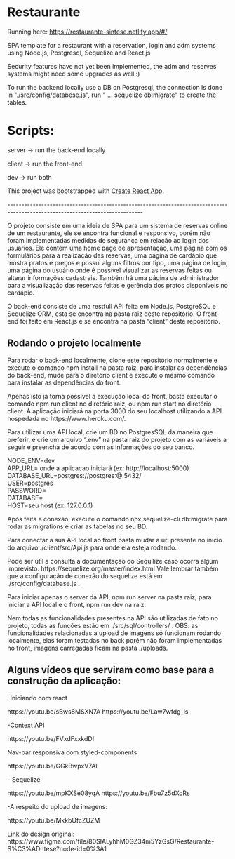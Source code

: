 # Restaurante

Running here: https://restaurante-sintese.netlify.app/#/

<p>SPA template for a restaurant with a reservation, login and adm systems using Node.js, Postgresql, Sequelize and React.js</p>

<p>Security features have not yet been implemented, the adm and reserves systems might need some upgrades as well :)</p>

<p>To run the backend locally use a DB on Postgresql, the connection is done in "./src/config/databese.js", run  " ... sequelize db:migrate" to create the tables.</p>

# Scripts:
<p>server -> run the back-end locally</p>
<p>client -> run the front-end</p>
<p>dev -> run both</p>


This project was bootstrapped with [Create React App](https://github.com/facebook/create-react-app).


<p>------------------------------------------------------------------------------------------------------------------------------</p>

<p>O projeto consiste em uma ideia de SPA para um sistema de reservas online de um restaurante, ele se encontra funcional e responsivo, porém não foram implementadas medidas de segurança em relação ao login dos usuários. Ele contém uma home page de apresentação, uma página com os formulários para a realização das reservas, uma página de cardápio que mostra pratos e preços e possui alguns filtros por tipo, uma página de login, uma página do usuário onde é possível visualizar as reservas feitas ou alterar informações cadastrais. Também há uma página de administrador para a visualização das reservas feitas e gerência dos pratos disponíveis no cardápio.</p>

<p> O back-end consiste de uma restfull API feita em Node.js, PostgreSQL e Sequelize ORM, esta se encontra na pasta raiz deste repositório. O front-end foi feito em React.js e se encontra na pasta “client” deste repositório. </p>

<h2>Rodando o projeto localmente</h2>

<p>Para rodar o back-end localmente, clone este repositório normalmente e execute o comando npm install na pasta raiz, para instalar as dependências do back-end, mude para o diretório client e execute o mesmo comando para instalar as dependências do front. </p>

<p>Apenas isto já torna possível a execução local do front, basta executar o comando npm run client no diretório raiz, ou npm run start no diretório client. A aplicação iniciará na porta 3000 do seu localhost utilizando a API hospedada no https://www.heroku.com/.</p>

<p>Para utilizar uma API local, crie um BD no PostgresSQL da maneira que preferir, e crie um arquivo “.env” na pasta raiz do projeto com as variáveis a seguir e preencha de acordo com as informações do seu banco.</p>

<p>
NODE_ENV=dev <br>
APP_URL= onde a aplicacao iniciará (ex: http://localhost:5000) <br>
DATABASE_URL=postgres://postgres:<sua senha>@<seu host>:5432/<nome do seu banco> <br>
USER=postgres <br>
PASSWORD=<sua senha> <br>
DATABASE=<nome do seu banco> <br>
HOST=seu host (ex: 127.0.0.1)
</p>

<p>Após feita a conexão, execute o comando npx sequelize-cli db:migrate para rodar as migrations e criar as tabelas no seu BD.</p>

<p>Para conectar a sua API local ao front basta mudar a url presente no início do arquivo ./client/src/Api.js para onde ela esteja rodando.</p>

<p>Pode ser útil a consulta a documentação do Sequilize caso ocorra algum imprevisto. https://sequelize.org/master/index.html
Vale lembrar também que a configuração de conexão do sequelize está em ./src/config/database.js .</p>

<p>Para iniciar apenas o server da API, npm run server na pasta raiz, para iniciar a API local e o front, npm run dev na raiz.</p>

<p>Nem todas as funcionalidades presentes na API são utilizadas de fato no projeto, todas as funções estão em ./src/sql/controllers/ . OBS: as funcionalidades relacionadas a upload de imagens só funcionam rodando localmente, elas foram testadas no back porém não foram implementadas no front, imagens carregadas ficam na pasta ./uploads.</p>

<h2>Alguns vídeos que serviram como base para a construção da aplicação:</h2>

<p>-Iniciando com react</p>
https://youtu.be/sBws8MSXN7A
https://youtu.be/Law7wfdg_ls

<p>-Context API</p>
https://youtu.be/FVxdFxxkdDI

<p>Nav-bar responsiva com styled-components</p>
https://youtu.be/GGkBwpxV7AI

<p>- Sequelize</p>
https://youtu.be/mpKXSe08yqA
https://youtu.be/Fbu7z5dXcRs

<p>-A respeito do upload de imagens:</p>
https://youtu.be/MkkbUfcZUZM

<p>Link do design original: https://www.figma.com/file/80SIALyhhM0GZ34m5YzGsG/Restaurante-S%C3%ADntese?node-id=0%3A1 </p>

